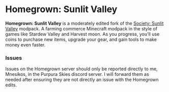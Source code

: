 # Homegrown: Sunlit Valley
**Homegrown: Sunlit Valley** is a moderately edited fork of the [Society: Sunlit Valley](https://www.curseforge.com/minecraft/modpacks/society-sunlit-valley) modpack. A farming commerce Minecraft modpack in the style of games like Stardew Valley and Harvest moon. As you progress, you'll use coins to purchase new items, upgrade your gear, and gain tools to make money even faster.

### Issues
Issues on the Homegrown server should only be reported directly to me, Mnesikos, in the Purpura Skies discord server. I will forward them as needed after ensuring they are not directly an issue with the Homegrown edits.